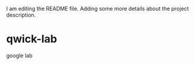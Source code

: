 I am editing the README file. Adding some more details about the project description.

# qwick-lab
google lab
